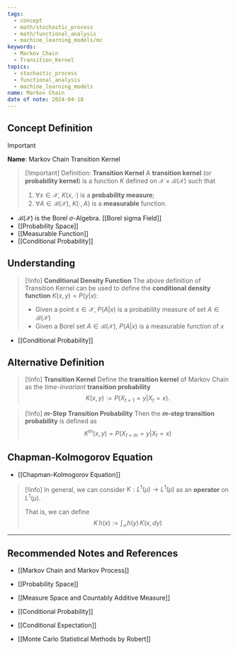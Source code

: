 ```yaml
---
tags:
  - concept
  - math/stochastic_process
  - math/functional_analysis
  - machine_learning_models/mc
keywords:
  - Markov_Chain
  - Transition_Kernel
topics:
  - stochastic_process
  - functional_analysis
  - machine_learning_models
name: Markov Chain
date of note: 2024-04-18
---
```


## Concept Definition

>[!important]
>**Name**:  Markov Chain Transition Kernel

>[!important] Definition: **Transition Kernel**
> A **transition kernel** (or **probability kernel**) is a function $K$ defined on $\mathcal{X} \times \mathcal{B}(\mathcal{X})$ such that 
> 1. $\forall x \in \mathcal{X}$,    $K(x, \cdot)$  is a **probability measure**;
> 2. $\forall A \in \mathcal{B}(\mathcal{X})$,    $K(\cdot, A)$ is a **measurable** function.

- $\mathcal{B}(\mathcal{X})$ is the Borel $\sigma$-Algebra. [[Borel sigma Field]]
- [[Probability Space]]
- [[Measurable Function]]
- [[Conditional Probability]]

## Understanding


>[!info] **Conditional Density Function**
The above definition of Transition Kernel can be used to define the **conditional density function** $K(x, y) = P(y | x)$:
> - Given a point $x \in \mathcal{X}$, $P(A|x)$ is a probability measure of set $A \in \mathcal{B}(\mathcal{X})$
> - Given a Borel set $A \in \mathcal{B}(\mathcal{X})$, $P(A | x)$ is a measurable function of $x$

- [[Conditional Probability]]

## Alternative Definition

>[!info] **Transition Kernel**
Define the **transition kernel** of Markov Chain as the *time-invariant* **transition probability**
> $$
> K(x, y)  := P(X_{t+1} = y | X_t = x).
> $$ 


>[!info] **$m$-Step Transition Probability**
> Then the **$m$-step transition probability** is defined as
> $$
> K^{m}(x, y) = P(X_{t+m} = y | X_t = x)
> $$
> 

## Chapman-Kolmogorov Equation

- [[Chapman-Kolmogorov Equation]]

>[!info]
>In general, we can consider $K: L^1(\mu) \to L^1(\mu)$ as an **operator** on $L^1(\mu)$. 
>
>That is, we can define
>$$
>K\,h(x) := \int_{\mathcal{X}} h(y)\,K(x, dy)
>$$





-----------
##  Recommended Notes and References

- [[Markov Chain and Markov Process]]

- [[Probability Space]]
- [[Measure Space and Countably Additive Measure]]
- [[Conditional Probability]]
- [[Conditional Expectation]]

- [[Monte Carlo Statistical Methods by Robert]]